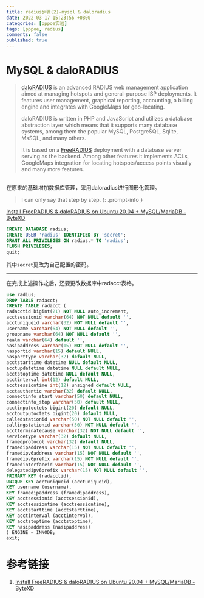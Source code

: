 ```yaml
---
title: radius步骤(2)-mysql & daloradius
date: 2022-03-17 15:23:56 +0800
categories: [pppoe实验]
tags: [pppoe, radius]
comments: false
published: true
---
```


# MySQL & daloRADIUS

>[daloRADIUS](https://www.daloradius.com/) is an advanced RADIUS web management application aimed at managing hotspots and general-purpose ISP deployments. It features user management, graphical reporting, accounting, a billing engine and integrates with GoogleMaps for geo-locating.
>
>daloRADIUS is written in PHP and JavaScript and utilizes a database abstraction layer which means that it supports many database systems, among them the popular MySQL, PostgreSQL, Sqlite, MsSQL, and many others.
>
>It is based on a [FreeRADIUS](https://www.freeradius.org/) deployment with a database server serving as the backend. Among other features it implements ACLs, GoogleMaps integration for locating hotspots/access points visually and many more features.

## [](https://github.com/lirantal/daloradius#contributors)

在原来的基础增加数据库管理，采用daloradius进行图形化管理。

> I can only say that step by step.
{: .prompt-info }

[Install FreeRADIUS & daloRADIUS on Ubuntu 20.04 + MySQL/MariaDB - ByteXD](https://bytexd.com/freeradius-ubuntu/)

```sql
CREATE DATABASE radius;
CREATE USER 'radius' IDENTIFIED BY 'secret';
GRANT ALL PRIVILEGES ON radius.* TO 'radius';
FLUSH PRIVILEGES;
quit;
```

其中`secret`更改为自己配置的密码。

---
在完成上述操作之后，还要更改数据库中radacct表格。

```sql
use radius;  
DROP TABLE radacct;  
CREATE TABLE radacct (  
radacctid bigint(21) NOT NULL auto_increment,  
acctsessionid varchar(64) NOT NULL default '',  
acctuniqueid varchar(32) NOT NULL default '',  
username varchar(64) NOT NULL default '',  
groupname varchar(64) NOT NULL default '',  
realm varchar(64) default '',  
nasipaddress varchar(15) NOT NULL default '',  
nasportid varchar(15) default NULL,  
nasporttype varchar(32) default NULL,  
acctstarttime datetime NULL default NULL,  
acctupdatetime datetime NULL default NULL, 
acctstoptime datetime NULL default NULL,  
acctinterval int(12) default NULL,  
acctsessiontime int(12) unsigned default NULL,  
acctauthentic varchar(32) default NULL,  
connectinfo_start varchar(50) default NULL,  
connectinfo_stop varchar(50) default NULL,  
acctinputoctets bigint(20) default NULL,  
acctoutputoctets bigint(20) default NULL,  
calledstationid varchar(50) NOT NULL default '',  
callingstationid varchar(50) NOT NULL default '',  
acctterminatecause varchar(32) NOT NULL default '',  
servicetype varchar(32) default NULL,  
framedprotocol varchar(32) default NULL,  
framedipaddress varchar(15) NOT NULL default '',  
framedipv6address varchar(15) NOT NULL default '',
framedipv6prefix varchar(15) NOT NULL default '',
framedinterfaceid varchar(15) NOT NULL default '',
delegatedipv6prefix varchar(15) NOT NULL default '',
PRIMARY KEY (radacctid),  
UNIQUE KEY acctuniqueid (acctuniqueid),  
KEY username (username),  
KEY framedipaddress (framedipaddress),  
KEY acctsessionid (acctsessionid),  
KEY acctsessiontime (acctsessiontime),  
KEY acctstarttime (acctstarttime),  
KEY acctinterval (acctinterval),  
KEY acctstoptime (acctstoptime),  
KEY nasipaddress (nasipaddress)  
) ENGINE = INNODB;  
exit;
```

# 参考链接

1. [Install FreeRADIUS & daloRADIUS on Ubuntu 20.04 + MySQL/MariaDB - ByteXD](https://bytexd.com/freeradius-ubuntu/)

<br>

